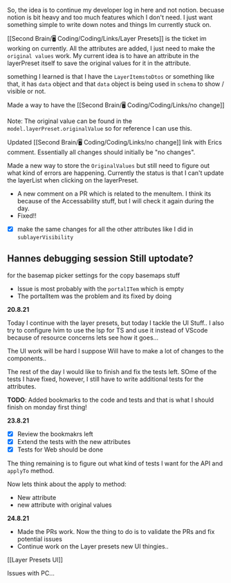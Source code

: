 So, the idea is to continue my developer log in here and not notion. becuase notion is bit heavy and too much features which I don't need. I just want something simple to write down notes and things Im currently stuck on. 


[[Second Brain/🖥️ Coding/Coding/Links/Layer Presets]] is the ticket im working on currently. All the attributes are added, I just need to make the `original values` work. My current idea is to have an attribute in the layerPreset itself to save the original values for it in the attribute. 

something I learned is that I have the `LayerItemstoDtos` or something like that, it has `data` object and that `data` object is being used in `schema` to show / visible or not. 

Made a way to have the [[Second Brain/🖥️ Coding/Coding/Links/no change]]

Note: The original value can be found in the `model.layerPreset.originalValue` so for reference I can use this. 

Updated [[Second Brain/🖥️ Coding/Coding/Links/no change]] link with Erics comment. Essentially all changes should initially be "no changes".


Made a new way to store the `OriginalValues` but still need to figure out what kind of errors are happening. Currently the status is that I can't update the layerList when clicking on the layerPreset. 


- A new comment on a PR which is related to the menuItem. I think its because of the Accessability stuff, but I will check it again during the day.
- Fixed!! 

- [x] make the same changes for all the other attributes like I did in `sublayerVisibility`

## Hannes debugging session Still uptodate?
for the basemap picker settings for the copy basemaps stuff
- Issue is most probably with the `portalITem` which is empty 
- The portalItem was the problem and its fixed by doing


**20.8.21**

Today I continue with the layer presets, but today I tackle the UI Stuff.. I also try to configure lvim to use the lsp for TS and use it instead of VScode because of resource concerns lets see how it goes... 

The UI work will be hard I suppose Will have to make a lot of changes to the components.. 

The rest of the day I would like to finish and fix the tests left. SOme of the tests I have fixed, however, I still have to write additional tests for the attributes. 

**TODO**: Added bookmarks to the code and tests and that is what I should finish on monday first thing! 


**23.8.21**

- [x] Review the bookmakrs left
- [x] Extend the tests with the new attributes 
- [x] Tests for Web should be done

The thing remaining is to figure out what kind of tests I want for the API and `applyTo` method. 

Now lets think about the apply to method: 
- New attribute
- new attribute with original values

**24.8.21**

- Made the PRs work. Now the thing to do is to validate the PRs and fix potential issues
- Continue work on the Layer presets new UI thingies.. 

[[Layer Presets UI]]

Issues with PC... 